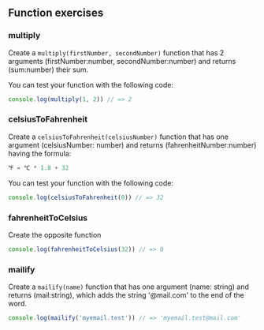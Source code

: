 ## Function exercises

### multiply
Create a `multiply(firstNumber, secondNumber)` function that has 2 arguments
(firstNumber:number, secondNumber:number) and returns (sum:number) their sum.

You can test your function with the following code:

```js
console.log(multiply(1, 2)) // => 2
```

### celsiusToFahrenheit
Create a `celsiusToFahrenheit(celsiusNumber)` function that has one argument (celsiusNumber: number) and
returns (fahrenheitNumber:number) having the formula:

```js
℉ = ℃ * 1.8 + 32
```

You can test your function with the following code:

```js
console.log(celsiusToFahrenheit(0)) // => 32
```

### fahrenheitToCelsius
Create the opposite function

```js
console.log(fahrenheitToCelsius(32)) // => 0
```

### mailify
Create a `mailify(name)` function that has one argument (name: string) and
returns (mail:string), which adds the string '@mail.com' to the end of the word.

```js
console.log(mailify('myemail.test')) // => 'myemail.test@mail.com'
```
